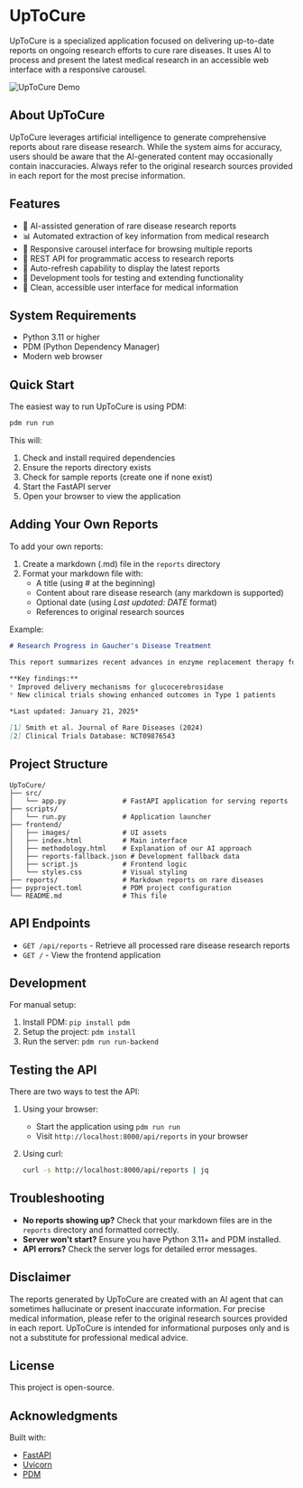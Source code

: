 # UpToCure

UpToCure is a specialized application focused on delivering up-to-date reports on ongoing research efforts to cure rare diseases. It uses AI to process and present the latest medical research in an accessible web interface with a responsive carousel.

![UpToCure Demo](frontend/images/demo.png)

## About UpToCure

UpToCure leverages artificial intelligence to generate comprehensive reports about rare disease research. While the system aims for accuracy, users should be aware that the AI-generated content may occasionally contain inaccuracies. Always refer to the original research sources provided in each report for the most precise information.

## Features

- 📝 AI-assisted generation of rare disease research reports
- 📊 Automated extraction of key information from medical research
- 🎠 Responsive carousel interface for browsing multiple reports
- 🔄 REST API for programmatic access to research reports
- 🔄 Auto-refresh capability to display the latest reports
- 🔧 Development tools for testing and extending functionality
- 🎨 Clean, accessible user interface for medical information

## System Requirements

- Python 3.11 or higher
- PDM (Python Dependency Manager)
- Modern web browser

## Quick Start

The easiest way to run UpToCure is using PDM:

```bash
pdm run run
```

This will:
1. Check and install required dependencies
2. Ensure the reports directory exists
3. Check for sample reports (create one if none exist)
4. Start the FastAPI server
5. Open your browser to view the application

## Adding Your Own Reports

To add your own reports:

1. Create a markdown (.md) file in the `reports` directory
2. Format your markdown file with:
   - A title (using # at the beginning)
   - Content about rare disease research (any markdown is supported)
   - Optional date (using *Last updated: DATE* format)
   - References to original research sources

Example:
```markdown
# Research Progress in Gaucher's Disease Treatment

This report summarizes recent advances in enzyme replacement therapy for Gaucher's disease.

**Key findings:**
* Improved delivery mechanisms for glucocerebrosidase
* New clinical trials showing enhanced outcomes in Type 1 patients

*Last updated: January 21, 2025*

[1] Smith et al. Journal of Rare Diseases (2024)
[2] Clinical Trials Database: NCT09876543
```

## Project Structure

```
UpToCure/
├── src/
│   └── app.py              # FastAPI application for serving reports
├── scripts/
│   └── run.py              # Application launcher
├── frontend/
│   ├── images/             # UI assets
│   ├── index.html          # Main interface
│   ├── methodology.html    # Explanation of our AI approach
│   ├── reports-fallback.json # Development fallback data
│   ├── script.js           # Frontend logic
│   └── styles.css          # Visual styling
├── reports/                # Markdown reports on rare diseases
├── pyproject.toml          # PDM project configuration
└── README.md               # This file
```

## API Endpoints

- `GET /api/reports` - Retrieve all processed rare disease research reports
- `GET /` - View the frontend application

## Development

For manual setup:

1. Install PDM: `pip install pdm`
2. Setup the project: `pdm install`
3. Run the server: `pdm run run-backend`

## Testing the API

There are two ways to test the API:

1. Using your browser:
   - Start the application using `pdm run run`
   - Visit `http://localhost:8000/api/reports` in your browser

2. Using curl:
   ```bash
   curl -s http://localhost:8000/api/reports | jq
   ```

## Troubleshooting

- **No reports showing up?** Check that your markdown files are in the `reports` directory and formatted correctly.
- **Server won't start?** Ensure you have Python 3.11+ and PDM installed.
- **API errors?** Check the server logs for detailed error messages.

## Disclaimer

The reports generated by UpToCure are created with an AI agent that can sometimes hallucinate or present inaccurate information. For precise medical information, please refer to the original research sources provided in each report. UpToCure is intended for informational purposes only and is not a substitute for professional medical advice.

## License

This project is open-source.

## Acknowledgments

Built with:
- [FastAPI](https://fastapi.tiangolo.com/)
- [Uvicorn](https://www.uvicorn.org/)
- [PDM](https://pdm.fming.dev/) 